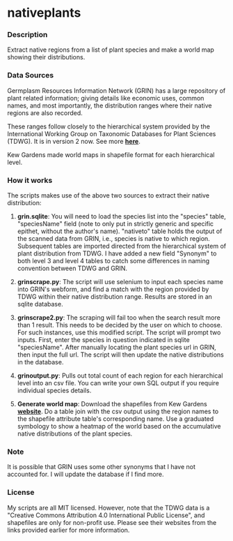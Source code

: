 # nativeplants

### Description

Extract native regions from a list of plant species and make a world map showing their distributions.

### Data Sources

Germplasm Resources Information Network (GRIN) has a large repository of plant related information; giving details like economic uses, common names, and most importantly, the distribution ranges where their native regions are also recorded.

These ranges follow closely to the hierarchical system provided by the International Working Group on Taxonomic Databases for Plant Sciences (TDWG). It is in version 2 now. See more __<a href="https://github.com/tdwg/prior-standards/tree/master/world-geographical-scheme-for-recording-plant-distributions">here</a>__.

Kew Gardens made world maps in shapefile format for each hierarchical level.

### How it works

The scripts makes use of the above two sources to extract their native distribution:

1) __grin.sqlite__: You will need to load the species list into the "species" table, "speciesName" field (note to only put in strictly generic and specific epithet, without the author's name). "nativeto" table holds the output of the scanned data from GRIN, i.e., species is native to which region. Subsequent tables are imported directed from the hierarchical system of plant distribution from TDWG. I have added a new field "Synonym" to both level 3 and level 4 tables to catch some differences in naming convention between TDWG and GRIN.

2) __grinscrape.py__: The script will use selenium to input each species name into GRIN's webform, and find a match with the region provided by TDWG within their native distribution range. Results are stored in an sqlite database.

3) __grinscrape2.py__: The scraping will fail too when the search result more than 1 result. This needs to be decided by the user on which to choose. For such instances, use this modified script. The script will prompt two inputs. First, enter the species in question indicated in sqlite "speciesName". After manually locating the plant species url in GRIN, then input the full url. The script will then update the native distributions in the database.

4) __grinoutput.py__: Pulls out total count of each region for each hierarchical level into an csv file. You can write your own SQL output if you require individual species details.

5) __Generate world map__: Download the shapefiles from Kew Gardens __<a href="http://www.kew.org/gis/tdwg/index.html">website</a>__. Do a table join with the csv output using the region names to the shapefile attribute table's corresponding name. Use a graduated symbology to show a heatmap of the world based on the accumulative native distributions of the plant species.

### Note
It is possible that GRIN uses some other synonyms that I have not accounted for. I will update the database if I find more. 

### License
My scripts are all MIT licensed. However, note that the TDWG data is a "Creative Commons Attribution 4.0 International Public License", and shapefiles are only for non-profit use. Please see their websites from the links provided earlier for more information.
